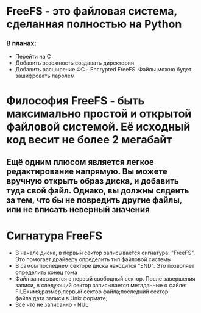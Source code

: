 # FreeFS - это файловая система, сделанная полностью на Python
### В планах:
 - Перейти на C
 - Добавить возожность создавать директории
 - Добавить расширение ФС - Encrypted FreeFS. Файлы можно будет зашифровать паролем

# Философия FreeFS - быть максимально простой и открытой файловой системой. Её исходный код весит не более 2 мегабайт
## Ещё одним плюсом является легкое редактирование напрямую. Вы можете вручную открыть образ диска, и добавить туда свой файл. Однако, вы должны слдеить за тем, что бы не повредить другие файлы, или не вписать неверный значения

# Сигнатура FreeFS
 - В начале диска, в первый сектор записывается сигнатура: "FreeFS". Это помогает драйверу определить тип файловой системы
 - В самом последнем секторе диска находится "END". Это позволяет определить конец тома
 - Файл записывается в первый свободный сектор. После завершения записи, в следующий сектор записывается метаданные о файле: FILE=имя;размер;первый сектор файла;последний сектор файла;дата записи в Unix формате;
 - Всё что не записанно - NUL
